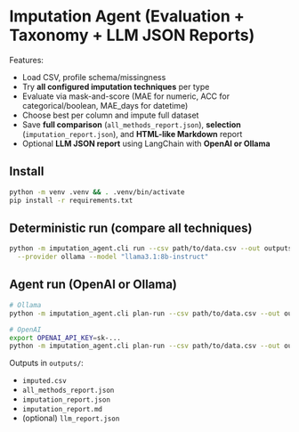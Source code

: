 
# Imputation Agent (Evaluation + Taxonomy + LLM JSON Reports)

Features:
- Load CSV, profile schema/missingness
- Try **all configured imputation techniques** per type
- Evaluate via mask-and-score (MAE for numeric, ACC for categorical/boolean, MAE_days for datetime)
- Choose best per column and impute full dataset
- Save **full comparison** (`all_methods_report.json`), **selection** (`imputation_report.json`), and **HTML-like Markdown** report
- Optional **LLM JSON report** using LangChain with **OpenAI or Ollama**

## Install
```bash
python -m venv .venv && . .venv/bin/activate
pip install -r requirements.txt
```

## Deterministic run (compare all techniques)
```bash
python -m imputation_agent.cli run --csv path/to/data.csv --out outputs --llm-report \
  --provider ollama --model "llama3.1:8b-instruct"
```

## Agent run (OpenAI or Ollama)
```bash
# Ollama
python -m imputation_agent.cli plan-run --csv path/to/data.csv --out outputs --provider ollama --model "llama3.1:8b-instruct"

# OpenAI
export OPENAI_API_KEY=sk-...
python -m imputation_agent.cli plan-run --csv path/to/data.csv --out outputs --provider openai --model gpt-4o-mini
```

Outputs in `outputs/`:
- `imputed.csv`
- `all_methods_report.json`
- `imputation_report.json`
- `imputation_report.md`
- (optional) `llm_report.json`
